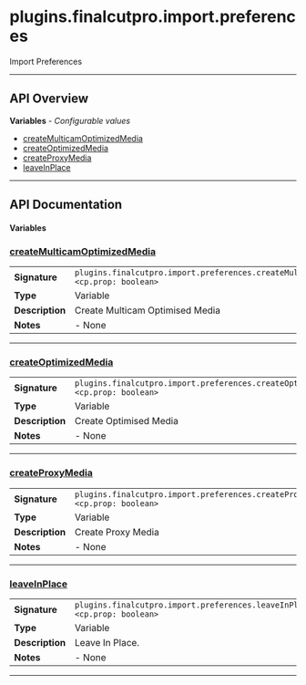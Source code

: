 # plugins.finalcutpro.import.preferences

Import Preferences

---

## API Overview
**Variables** - _Configurable values_
 * [createMulticamOptimizedMedia](#createmulticamoptimizedmedia)
 * [createOptimizedMedia](#createoptimizedmedia)
 * [createProxyMedia](#createproxymedia)
 * [leaveInPlace](#leaveinplace)


---

## API Documentation

#### Variables


### [createMulticamOptimizedMedia](#createmulticamoptimizedmedia)

|                                             |                                                                                     |
| --------------------------------------------|-------------------------------------------------------------------------------------|
| **Signature**                               | `plugins.finalcutpro.import.preferences.createMulticamOptimizedMedia <cp.prop: boolean>`                                                                    |
| **Type**                                    | Variable                                                                     |
| **Description**                             | Create Multicam Optimised Media                                                                     |
| **Notes**                                   | - None |

---


### [createOptimizedMedia](#createoptimizedmedia)

|                                             |                                                                                     |
| --------------------------------------------|-------------------------------------------------------------------------------------|
| **Signature**                               | `plugins.finalcutpro.import.preferences.createOptimizedMedia <cp.prop: boolean>`                                                                    |
| **Type**                                    | Variable                                                                     |
| **Description**                             | Create Optimised Media                                                                     |
| **Notes**                                   | - None |

---


### [createProxyMedia](#createproxymedia)

|                                             |                                                                                     |
| --------------------------------------------|-------------------------------------------------------------------------------------|
| **Signature**                               | `plugins.finalcutpro.import.preferences.createProxyMedia <cp.prop: boolean>`                                                                    |
| **Type**                                    | Variable                                                                     |
| **Description**                             | Create Proxy Media                                                                     |
| **Notes**                                   | - None |

---


### [leaveInPlace](#leaveinplace)

|                                             |                                                                                     |
| --------------------------------------------|-------------------------------------------------------------------------------------|
| **Signature**                               | `plugins.finalcutpro.import.preferences.leaveInPlace <cp.prop: boolean>`                                                                    |
| **Type**                                    | Variable                                                                     |
| **Description**                             | Leave In Place.                                                                     |
| **Notes**                                   | - None |

---

